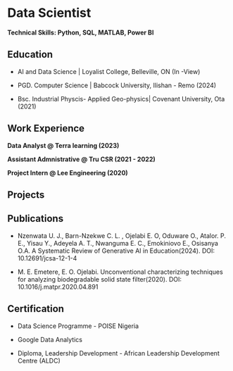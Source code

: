 # Data Scientist
**Technical Skills: Python, SQL, MATLAB, Power BI**

## Education
- AI and Data Science | Loyalist College, Belleville, ON (In -View)

- PGD. Computer Science | Babcock University, Ilishan - Remo (2024)

- Bsc. Industrial Physcis- Applied Geo-physics| Covenant University, Ota (2021)



## Work Experience 
**Data Analyst @ Terra learning (2023)**


**Assistant Admnistrative @ Tru CSR (2021 - 2022)**


**Project Intern @ Lee Engineering (2020)**

## Projects


## Publications
- Nzenwata U. J., Barn-Nzekwe C. L. , Ojelabi E. O, Oduware O., Atalor. P. E., Yisau Y., Adeyela A. T., Nwanguma E. C., Emokiniovo E., Osisanya O.A. A Systematic Review of Generative AI in Education(2024). DOI: 10.12691/jcsa-12-1-4
  
- M. E. Emetere, E. O. Ojelabi. Unconventional characterizing techniques for analyzing biodegradable solid state filter(2020). DOI: 10.1016/j.matpr.2020.04.891

## Certification

- Data Science Programme - POISE Nigeria

-  Google Data Analytics

- Diploma, Leadership Development - African Leadership Development Centre (ALDC)
 
